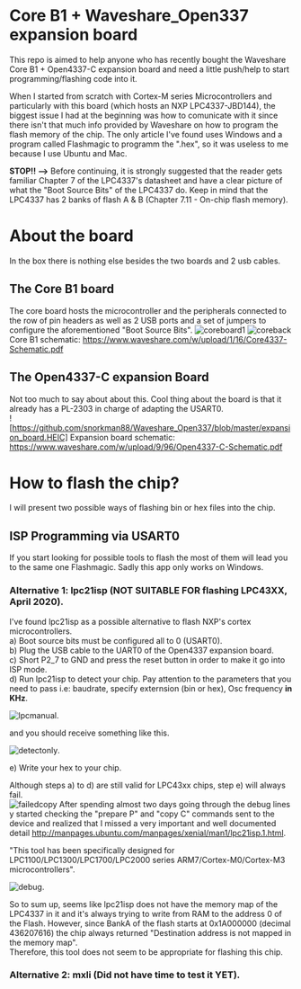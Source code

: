 # Core B1 + Waveshare_Open337 expansion board
This repo is aimed to help anyone who has recently bought the Waveshare Core B1 + Open4337-C expansion board and need a little push/help to start programming/flashing code into it.

When I started from scratch with Cortex-M series Microcontrollers and particularly with this board (which hosts an NXP LPC4337-JBD144), the biggest issue I had at the beginning was how to comunicate with it since there isn't that much info provided by Waveshare on how to program the flash memory of the chip. The only article I've found uses Windows and a program called Flashmagic to programm the ".hex", so it was useless to me because I use Ubuntu and Mac.

**STOP!! -->** Before continuing, it is strongly suggested that the reader gets familiar Chapter 7 of the LPC4337's datasheet and have a clear picture of what the "Boot Source Bits" of the LPC4337 do. 
Keep in mind that the LPC4337 has 2 banks of flash A & B (Chapter 7.11 - On-chip flash memory). 

# About the board

In the box there is nothing else besides the two boards and 2 usb cables.

## The Core B1 board
The core board hosts the microcontroller and the peripherals connected to the row of pin headers as well as 2 USB ports and a set of jumpers to configure the aforementioned "Boot Source Bits".
![coreboard1](https://github.com/snorkman88/Waveshare_Open337/blob/master/core_front.jpg)
![coreback](https://github.com/snorkman88/Waveshare_Open337/blob/master/core_back.jpg)
Core B1 schematic: https://www.waveshare.com/w/upload/1/16/Core4337-Schematic.pdf

## The Open4337-C expansion Board
Not too much to say about about this. Cool thing about the board is that it already has a PL-2303 in charge of adapting the USART0.  
![https://github.com/snorkman88/Waveshare_Open337/blob/master/expansion_board.HEIC]
Expansion board schematic: https://www.waveshare.com/w/upload/9/96/Open4337-C-Schematic.pdf

# How to flash the chip?
I will present two possible ways of flashing bin or hex files into the chip.

## ISP Programming via USART0
If you start looking for possible tools to flash the most of them will lead you to the same one Flashmagic. Sadly this app only works on Windows.
### Alternative 1: lpc21isp (NOT SUITABLE FOR flashing LPC43XX, April 2020). 
I've found lpc21isp as a possible alternative to flash NXP's cortex microcontrollers.  
a) Boot source bits must be configured all to 0 (USART0).  
b) Plug the USB cable to the UART0 of the Open4337 expansion board.  
c) Short P2_7 to GND and press the reset button in order to make it go into ISP mode.  
d) Run lpc21isp to detect your chip. Pay attention to the parameters that you need to pass i.e: baudrate, specify externsion (bin or hex), Osc frequency **in KHz**.


![lpcmanual](https://github.com/snorkman88/Waveshare_Open337/blob/master/lpcmanual.png).  

and you should receive something like this.   

![detectonly](https://github.com/snorkman88/Waveshare_Open337/blob/master/detectonly.png).  


e) Write your hex to your chip. 

Although steps a) to d) are still valid for LPC43xx chips, step e) will always fail.  
![failedcopy](https://github.com/snorkman88/Waveshare_Open337/blob/master/failedcopy.png)
After spending almost two days going through the debug lines y started checking the "prepare P" and "copy C" commands sent to the device and realized that I missed a very important and well documented detail http://manpages.ubuntu.com/manpages/xenial/man1/lpc21isp.1.html. 

"This tool has been specifically designed for LPC1100/LPC1300/LPC1700/LPC2000 series ARM7/Cortex-M0/Cortex-M3 microcontrollers".  

![debug](https://github.com/snorkman88/Waveshare_Open337/blob/master/debug.png). 

So to sum up, seems like lpc21isp does not have the memory map of the LPC4337 in it and it's always trying to write from RAM to the address 0 of the Flash. However, since BankA of the flash starts at 0x1A000000 (decimal 436207616) the chip always returned "Destination address is not mapped in the memory map".  
Therefore, this tool does not seem to be appropriate for flashing this chip.  


### Alternative 2: mxli (Did not have time to test it YET). 

